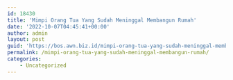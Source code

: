 ```yaml
---
id: 18430
title: 'Mimpi Orang Tua Yang Sudah Meninggal Membangun Rumah'
date: '2022-10-07T04:45:41+00:00'
author: admin
layout: post
guid: 'https://bos.awn.biz.id/mimpi-orang-tua-yang-sudah-meninggal-membangun-rumah/'
permalink: /mimpi-orang-tua-yang-sudah-meninggal-membangun-rumah/
categories:
    - Uncategorized
---
```


